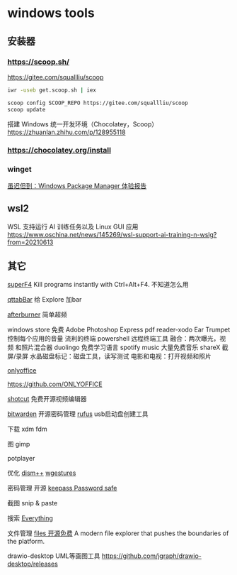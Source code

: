 # windows tools

## 安装器

### <https://scoop.sh/>

<https://gitee.com/squallliu/scoop>

```bash
iwr -useb get.scoop.sh | iex

scoop config SCOOP_REPO https://gitee.com/squallliu/scoop
scoop update
```

搭建 Windows 统一开发环境（Chocolatey，Scoop）
https://zhuanlan.zhihu.com/p/128955118

### https://chocolatey.org/install

### winget

[虽迟但到：Windows Package Manager 体验报告](https://sspai.com/post/60597)

## wsl2

WSL 支持运行 AI 训练任务以及 Linux GUI 应用
https://www.oschina.net/news/145269/wsl-support-ai-training-n-wslg?from=20210613

## 其它

[superF4](https://stefansundin.github.io/superf4/)
Kill programs instantly with Ctrl+Alt+F4.
不知道怎么用

[qttabBar](https://sourceforge.net/projects/qttabbar/)
给 Explore 加bar

[afterburner](https://www.msi.com/Landing/afterburner)
简单超频

windows store 免费
Adobe Photoshop Express
pdf reader-xodo
Ear Trumpet 控制每个应用的音量
流利的终端 powershell 远程终端工具
融合：两次曝光，视频 和照片混合器
duolingo 免费学习语言
spotify music 大量免费音乐
shareX 截屏/录屏
水晶磁盘标记：磁盘工具，读写测试
电影和电视：打开视频和照片

[onlyoffice](https://www.onlyoffice.com/zh/)

https://github.com/ONLYOFFICE

[shotcut](https://shotcut.org/)
免费开源视频编辑器

[bitwarden](https://bitwarden.com/)
开源密码管理
[rufus](https://rufus.ie/)
usb启动盘创建工具

下载
xdm
fdm

图
gimp

potplayer

优化
[dism++](https://www.chuyu.me/zh-Hans/)
[wgestures](https://www.yingdev.com/projects/wgestures)

密码管理 开源
[keepass Password safe](https://keepass.info/)

截图
snip & paste

搜索
[Everything](https://www.voidtools.com/zh-cn/)

文件管理
[files 开源免费](https://github.com/files-community/Files)
A modern file explorer that pushes the boundaries of the platform.

drawio-desktop UML等画图工具
https://github.com/jgraph/drawio-desktop/releases
